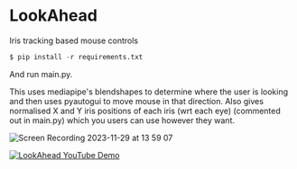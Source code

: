 # LookAhead

Iris tracking based mouse controls

```py
$ pip install -r requirements.txt
```

And run main.py.


This uses mediapipe's blendshapes to determine where the user is looking and then uses pyautogui to move mouse in that direction.
Also gives normalised X and Y iris positions of each iris (wrt each eye) (commented out in main.py) which you users can use however they want.

![Screen Recording 2023-11-29 at 13 59 07](https://github.com/ayaanjamil/LookAhead/assets/39400870/e3f66f5d-4170-40ca-8204-f529cf10f24a)

[![LookAhead YouTube Demo](https://github.com/ayaanjamil/LookAhead/assets/39400870/282ff98f-76bb-43dc-9a3c-e8f85574ad3d)](https://www.youtube.com/watch?v=M3BQdLbpokI "LookAhead")
